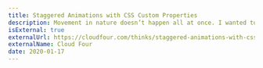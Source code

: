 ```yaml
---
title: Staggered Animations with CSS Custom Properties
description: Movement in nature doesn’t happen all at once. I wanted to bring this natural movement into my web animations.
isExternal: true
externalUrl: https://cloudfour.com/thinks/staggered-animations-with-css-custom-properties/
externalName: Cloud Four
date: 2020-01-17
---
```

